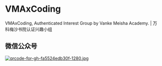 # VMAxCoding

VMAxCoding, Authenticated Interest Group by Vanke Meisha Academy. | 万科梅沙书院认证兴趣小组

## 微信公众号

[![qrcode-for-gh-fa5524edb30f-1280.jpg](https://i.postimg.cc/sxMfJkC0/qrcode-for-gh-fa5524edb30f-1280.jpg)]()
